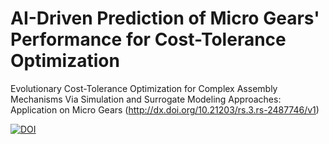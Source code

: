 # AI-Driven Prediction of Micro Gears' Performance for Cost-Tolerance Optimization
Evolutionary Cost-Tolerance Optimization for Complex Assembly Mechanisms Via Simulation and Surrogate Modeling Approaches: Application on Micro Gears (http://dx.doi.org/10.21203/rs.3.rs-2487746/v1)

<a href="https://zenodo.org/badge/latestdoi/626026336"><img src="https://zenodo.org/badge/626026336.svg" alt="DOI"></a>
